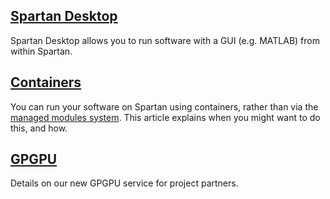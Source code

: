 ## [Spartan Desktop](desktop.md)

Spartan Desktop allows you to run software with a GUI (e.g. MATLAB) from within Spartan.


## [Containers](containers.md)

You can run your software on Spartan using containers, rather than via the [managed modules system](/software.md). This article explains when you might want to do this, and how.

## [GPGPU](/gpu.md)

Details on our new GPGPU service for project partners.